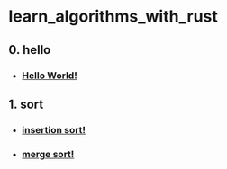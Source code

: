 # learn_algorithms_with_rust

## 0. hello
   - ### [Hello World!](./src/hello/hello.rs)

## 1. sort
   - ### [insertion sort!](./src/sort/insertion.rs)
   - ### [merge sort!](./src/sort/merge.rs)
